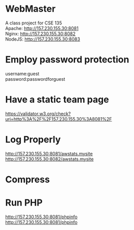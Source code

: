 # WebMaster
A class project for CSE 135  
Apache: http://157.230.155.30:8081  
Nginx: http://157.230.155.30:8082  
NodeJS: http://157.230.155.30:8083  


# Employ password protection
username:guest  
password:passwordforguest  

# Have a static team page
https://validator.w3.org/check?uri=http%3A%2F%2F157.230.155.30%3A8081%2F  

# Log Properly
http://157.230.155.30:8081/awstats.mysite  
http://157.230.155.30:8082/awstats.mysite  

# Compress

# Run PHP
http://157.230.155.30:8081/phpinfo  
http://157.230.155.30:8081/phpinfo  

